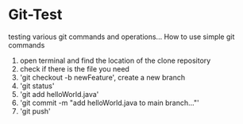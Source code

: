 # Git-Test
testing various git commands and operations...
How to use simple git commands
1. open terminal and find the location of the clone repository 
2. check if there is the file you need
3. 'git checkout -b newFeature', create a new branch
4. 'git status'
5. 'git add helloWorld.java'
6. 'git commit -m "add helloWorld.java to main branch..."'
7. 'git push'
